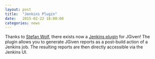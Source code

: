 ```yaml
---
layout: post
title:  "Jenkins Plugin"
date:   2015-02-22 18:00:00
categories: news
---
```

Thanks to [Stefan Wolf](https://twitter.com/wolfs42), there exists now a [Jenkins plugin](https://wiki.jenkins-ci.org/display/JENKINS/JGiven+Plugin) for JGiven!
The plugin allows you to generate JGiven reports as a post-build action of a Jenkins job. The resulting reports are then directly accessible via the Jenkins UI.

[jgiven-gh]: https://github.com/TNG/JGiven
[jgiven]:    https://jgiven.org
